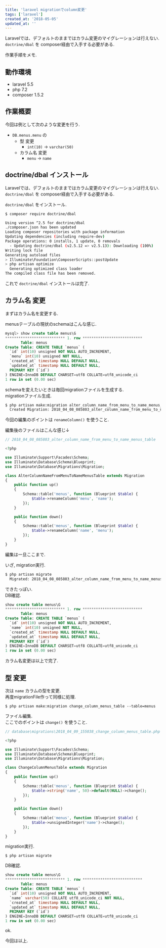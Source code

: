 ```yaml
---
title: 'laravel migrationでcolumn変更'
tags: ['laravel']
created_at: '2018-05-05'
updated_at: ''
---
```


Laravelでは、デフォルトのままではカラム変更のマイグレーションは行えない.  
`doctrine/dbal` を composer経由で入手する必要がある.

作業手順をメモ.

## 動作環境

- laravel 5.5
- php 7.2
- composer 1.5.2

## 作業概要

今回は例として次のような変更を行う.

- `DB.menus.menu` の
    - 型 変更
        - `int(10)` -> `varchar(50)`
    - カラム名 変更
        - `menu` -> `name`

## doctrine/dbal インストール

Laravelでは、デフォルトのままではカラム変更のマイグレーションは行えない.  
`doctrine/dbal` を composer経由で入手する必要がある.

`doctrine/dbal` をインストール.

```sh
$ composer require doctrine/dbal

Using version ^2.5 for doctrine/dbal
./composer.json has been updated
Loading composer repositories with package information
Updating dependencies (including require-dev)
Package operations: 0 installs, 1 update, 0 removals
  - Updating doctrine/dbal (v2.5.12 => v2.5.13): Downloading (100%)
Writing lock file
Generating autoload files
> Illuminate\Foundation\ComposerScripts::postUpdate
> php artisan optimize
  Generating optimized class loader
The compiled class file has been removed.
```

これで `doctrine/dbal` インストールは完了.

## カラム名 変更

まずはカラム名を変更する.

menusテーブルの現状のschemaはこんな感じ.

```sql
mysql> show create table menus\G
*************************** 1. row ***************************
       Table: menus
Create Table: CREATE TABLE `menus` (
  `id` int(10) unsigned NOT NULL AUTO_INCREMENT,
  `menu` int(10) unsigned NOT NULL,
  `created_at` timestamp NULL DEFAULT NULL,
  `updated_at` timestamp NULL DEFAULT NULL,
  PRIMARY KEY (`id`)
) ENGINE=InnoDB DEFAULT CHARSET=utf8 COLLATE=utf8_unicode_ci
1 row in set (0.00 sec)
```

schemaを変えたいときは毎回migrationファイルを生成する.  
migrationファイル生成.

```sh
$ php artisan make:migration alter_column_name_from_menu_to_name_menus_table --table=menus
  Created Migration: 2018_04_08_085803_alter_column_name_from_menu_to_name_menus_table
```

今回の編集のポイントは `renameColumn()` を使うこと.

編集後のファイルはこんな感じ↓

```php
// 2018_04_08_085803_alter_column_name_from_menu_to_name_menus_table

<?php

use Illuminate\Support\Facades\Schema;
use Illuminate\Database\Schema\Blueprint;
use Illuminate\Database\Migrations\Migration;

class AlterColumnNameFromMenuToNameMenusTable extends Migration
{
    public function up()
    {
        Schema::table('menus', function (Blueprint $table) {
            $table->renameColumn('menu', 'name');
        });
    }

    public function down()
    {
        Schema::table('menus', function (Blueprint $table) {
            $table->renameColumn('name', 'menu');
        });
    }
}
```

編集は一旦ここまで.

いざ, migration実行.

```sh
$ php artisan migrate
  Migrated: 2018_04_08_085803_alter_column_name_from_menu_to_name_menus_table
```

できたっぽい.  
DB確認.

```sql
show create table menus\G
*************************** 1. row ***************************
       Table: menus
Create Table: CREATE TABLE `menus` (
  `id` int(10) unsigned NOT NULL AUTO_INCREMENT,
  `name` int(10) unsigned NOT NULL,
  `created_at` timestamp NULL DEFAULT NULL,
  `updated_at` timestamp NULL DEFAULT NULL,
  PRIMARY KEY (`id`)
) ENGINE=InnoDB DEFAULT CHARSET=utf8 COLLATE=utf8_unicode_ci
1 row in set (0.00 sec)
```

カラム名変更は以上で完了.

## 型 変更

次は `name` カラムの型を変更.  
再度migrationFile作って同様に処理.

`$ php artisan make:migration change_column_menus_table --table=menus`

ファイル編集.  
ここでのポイントは `change()` を使うこと.

```php
// database\migrations\2018_04_09_155038_change_column_menus_table.php

<?php

use Illuminate\Support\Facades\Schema;
use Illuminate\Database\Schema\Blueprint;
use Illuminate\Database\Migrations\Migration;

class ChangeColumnMenusTable extends Migration
{
    public function up()
    {
        Schema::table('menus', function (Blueprint $table) {
            $table->string('name', 50)->default(NULL)->change();
        });
    }

    public function down()
    {
        Schema::table('menus', function (Blueprint $table) {
            $table->unsignedInteger('name')->change();
        });
    }
}
```

migration実行.

`$ php artisan migrate`

DB確認.

```sql
show create table menus\G
*************************** 1. row ***************************
       Table: menus
Create Table: CREATE TABLE `menus` (
  `id` int(10) unsigned NOT NULL AUTO_INCREMENT,
  `name` varchar(50) COLLATE utf8_unicode_ci NOT NULL,
  `created_at` timestamp NULL DEFAULT NULL,
  `updated_at` timestamp NULL DEFAULT NULL,
  PRIMARY KEY (`id`)
) ENGINE=InnoDB DEFAULT CHARSET=utf8 COLLATE=utf8_unicode_ci
1 row in set (0.00 sec)
```

ok.

今回は以上.
